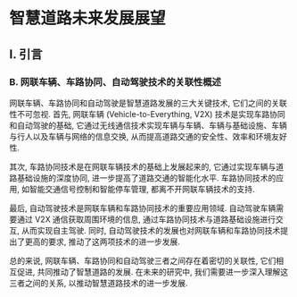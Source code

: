# 智慧道路未来发展展望

## I. 引言

### B. 网联车辆、车路协同、自动驾驶技术的关联性概述

网联车辆、车路协同和自动驾驶是智慧道路发展的三大关键技术, 它们之间的关联性不可忽视.
首先, 网联车辆 (Vehicle-to-Everything, V2X) 技术是实现车路协同和自动驾驶的基础, 它通过无线通信技术实现车辆与车辆、车辆与基础设施、车辆与行人以及车辆与网络的信息交换, 从而提高道路交通的安全性、效率和环境友好性.

其次, 车路协同技术是在网联车辆技术的基础上发展起来的, 它通过实现车辆与道路基础设施的深度协同, 进一步提高了道路交通的智能化水平.
车路协同技术的应用, 如智能交通信号控制和智能停车管理, 都离不开网联车辆技术的支持.

最后, 自动驾驶技术是网联车辆和车路协同技术的重要应用领域.
自动驾驶车辆需要通过 V2X 通信获取周围环境的信息, 通过车路协同技术与道路基础设施进行交互, 从而实现自主驾驶.
同时, 自动驾驶技术的发展也对网联车辆和车路协同技术提出了更高的要求, 推动了这两项技术的进一步发展.

总的来说, 网联车辆、车路协同和自动驾驶三者之间存在着密切的关联性, 它们相互促进, 共同推动了智慧道路的发展.
在未来的研究中, 我们需要进一步深入理解这三者之间的关系, 以推动智慧道路技术的进一步发展.
